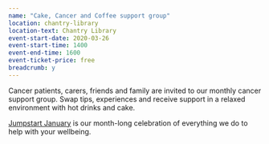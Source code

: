```yaml
---
name: "Cake, Cancer and Coffee support group"
location: chantry-library
location-text: Chantry Library
event-start-date: 2020-03-26
event-start-time: 1400
event-end-time: 1600
event-ticket-price: free
breadcrumb: y
---
```


Cancer patients, carers, friends and family are invited to our monthly cancer support group. Swap tips, experiences and receive support in a relaxed environment with hot drinks and cake.

[Jumpstart January](/jumpstart-january/) is our month-long celebration of everything we do to help with your wellbeing.

